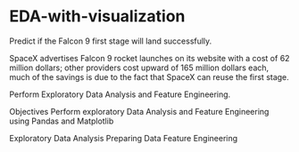 # EDA-with-visualization

Predict if the Falcon 9 first stage will land successfully. 

SpaceX advertises Falcon 9 rocket launches on its website with a cost of 62 million dollars; 
other providers cost upward of 165 million dollars each, 
much of the savings is due to the fact that SpaceX can reuse the first stage.

Perform Exploratory Data Analysis and Feature Engineering.

Objectives
Perform exploratory Data Analysis and Feature Engineering using Pandas and Matplotlib

Exploratory Data Analysis
Preparing Data Feature Engineering
